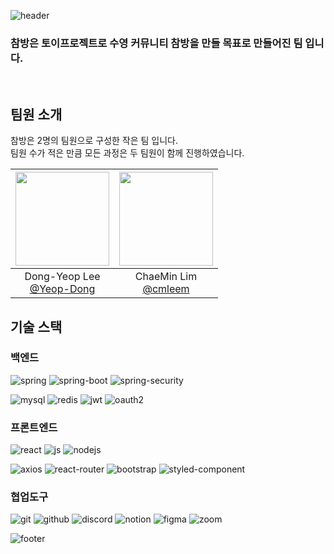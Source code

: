
![header](https://capsule-render.vercel.app/api?type=waving&height=300&color=0:BE93C5,50:86A8E7,100:91EAE4&text=참방&fontAlign=50&fontAlignY=40&animation=fadeIn&rotate=0&textBg=false&fontColor=203A43&reversal=true&desc=Charmroom)

### 참방은 토이프로젝트로 수영 커뮤니티 참방을 만들 목표로 만들어진 팀 입니다.
<br>

## 팀원 소개

참방은 2명의 팀원으로 구성한 작은 팀 입니다.<br>
팀원 수가 적은 만큼 모든 과정은 두 팀원이 함께 진행하였습니다.

|<img src="https://avatars.githubusercontent.com/u/35218494?v=4" width="150" height="150"/>|<img src="https://avatars.githubusercontent.com/u/155498348?v=4" width="150" height="150"/>|
|:-:|:-:|
|Dong-Yeop Lee<br/>[@Yeop-Dong](https://github.com/Yeop-Dong)|ChaeMin Lim<br/>[@cmleem](https://github.com/cmleem)|

## 기술 스택

### 백엔드

![spring](https://img.shields.io/badge/Spring-6DB33F?style=for-the-badge&logo=spring&logoColor=white)
![spring-boot](https://img.shields.io/badge/Spring%20Boot-6DB33F?style=for-the-badge&logo=springboot&logoColor=white)
![spring-security](https://img.shields.io/badge/Spring_Security-6DB33F?style=for-the-badge&logo=Spring-Security&logoColor=white)

![mysql](https://img.shields.io/badge/MySQL-00000F?style=for-the-badge&logo=mysql&logoColor=white)
![redis](https://img.shields.io/badge/redis-%23DD0031.svg?&style=for-the-badge&logo=redis&logoColor=white)
![jwt](https://img.shields.io/badge/json%20web%20tokens-323330?style=for-the-badge&logo=json-web-tokens&logoColor=pink)
![oauth2](https://img.shields.io/badge/oauth2-EB5424?style=for-the-badge&logo=auth0&logoColor=white)

### 프론트엔드

![react](https://img.shields.io/badge/React-20232A?style=for-the-badge&logo=react&logoColor=61DAFB)
![js](https://img.shields.io/badge/JavaScript-F7DF1E?style=for-the-badge&logo=JavaScript&logoColor=white)
![nodejs](https://img.shields.io/badge/Node.js-43853D?style=for-the-badge&logo=node.js&logoColor=white)

![axios](https://img.shields.io/badge/Axios-5A29E4?style=for-the-badge&logo=axios&logoColor=white)
![react-router](https://img.shields.io/badge/React_Router-CA4245?style=for-the-badge&logo=react-router&logoColor=white)
![bootstrap](https://img.shields.io/badge/Bootstrap-563D7C?style=for-the-badge&logo=bootstrap&logoColor=white)
![styled-component](https://img.shields.io/badge/styled--components-DB7093?style=for-the-badge&logo=styled-components&logoColor=white)


### 협업도구
![git](https://img.shields.io/badge/GIT-E44C30?style=for-the-badge&logo=git&logoColor=white)
![github](https://img.shields.io/badge/GitHub-100000?style=for-the-badge&logo=github&logoColor=white)
![discord](https://img.shields.io/badge/Discord-7289DA?style=for-the-badge&logo=discord&logoColor=white)
![notion](https://img.shields.io/badge/Notion-000000?style=for-the-badge&logo=notion&logoColor=white)
![figma](https://img.shields.io/badge/Figma-F24E1E?style=for-the-badge&logo=figma&logoColor=white)
![zoom](https://img.shields.io/badge/Zoom-2D8CFF?style=for-the-badge&logo=zoom&logoColor=white)


![footer](https://capsule-render.vercel.app/api?type=waving&height=300&color=0:BE93C5,50:86A8E7,100:91EAE4&fontAlign=50&fontAlignY=40&animation=fadeIn&rotate=0&textBg=false&fontColor=203A43&reversal=false&desc=Charmroom&section=footer)
